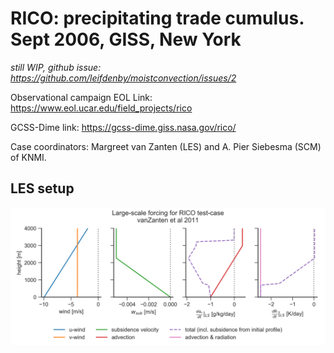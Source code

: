 # RICO: precipitating trade cumulus. Sept 2006, GISS, New York

*still WIP, github issue:
https://github.com/leifdenby/moistconvection/issues/2*

Observational campaign EOL Link: https://www.eol.ucar.edu/field_projects/rico

GCSS-Dime link: https://gcss-dime.giss.nasa.gov/rico/

Case coordinators: Margreet van Zanten (LES) and A. Pier Siebesma (SCM) of
KNMI. 


## LES setup

![LES large-scale forcing](setup_3d_LES/RICO_LS_forcing.png)
